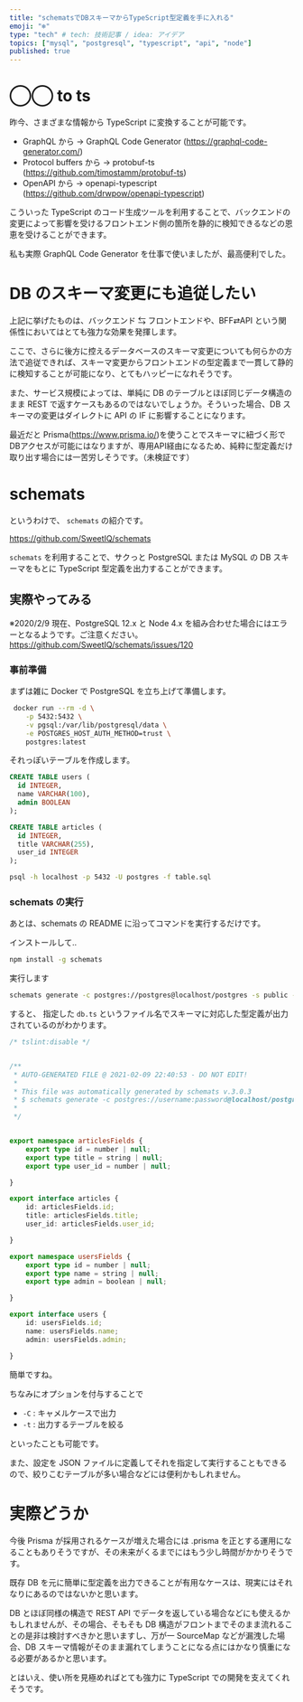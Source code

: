 ```yaml
---
title: "schematsでDBスキーマからTypeScript型定義を手に入れる"
emoji: "❄️"
type: "tech" # tech: 技術記事 / idea: アイデア
topics: ["mysql", "postgresql", "typescript", "api", "node"]
published: true
---
```


# ◯◯ to ts

昨今、さまざまな情報から TypeScript に変換することが可能です。

- GraphQL から
  → GraphQL Code Generator (https://graphql-code-generator.com/)
- Protocol buffers から
  → protobuf-ts (https://github.com/timostamm/protobuf-ts)
- OpenAPI から
  → openapi-typescript (https://github.com/drwpow/openapi-typescript)

こういった TypeScript のコード生成ツールを利用することで、バックエンドの変更によって影響を受けるフロントエンド側の箇所を静的に検知できるなどの恩恵を受けることができます。

私も実際 GraphQL Code Generator を仕事で使いましたが、最高便利でした。

# DB のスキーマ変更にも追従したい

上記に挙げたものは、バックエンド ⇆ フロントエンドや、BFF⇄API という関係性においてはとても強力な効果を発揮します。

ここで、さらに後方に控えるデータベースのスキーマ変更についても何らかの方法で追従できれば、スキーマ変更からフロントエンドの型定義まで一貫して静的に検知することが可能になり、とてもハッピーになれそうです。

また、サービス規模によっては、単純に DB のテーブルとほぼ同じデータ構造のまま REST で返すケースもあるのではないでしょうか。そういった場合、DB スキーマの変更はダイレクトに API の IF に影響することになります。

最近だと Prisma(https://www.prisma.io/)を使うことでスキーマに紐づく形でDBアクセスが可能にはなりますが、専用API経由になるため、純粋に型定義だけ取り出す場合には一苦労しそうです。（未検証です）

# schemats

というわけで、 `schemats` の紹介です。

https://github.com/SweetIQ/schemats

`schemats` を利用することで、サクっと PostgreSQL または MySQL の DB スキーマをもとに TypeScript 型定義を出力することができます。

## 実際やってみる

※2020/2/9 現在、PostgreSQL 12.x と Node 4.x を組み合わせた場合にはエラーとなるようです。ご注意ください。
https://github.com/SweetIQ/schemats/issues/120

### 事前準備

まずは雑に Docker で PostgreSQL を立ち上げて準備します。

```sh
 docker run --rm -d \
    -p 5432:5432 \
    -v pgsql:/var/lib/postgresql/data \
    -e POSTGRES_HOST_AUTH_METHOD=trust \
    postgres:latest
```

それっぽいテーブルを作成します。

```sql:table.sql
CREATE TABLE users (
  id INTEGER,
  name VARCHAR(100),
  admin BOOLEAN
);

CREATE TABLE articles (
  id INTEGER,
  title VARCHAR(255),
  user_id INTEGER
);
```

```sh
psql -h localhost -p 5432 -U postgres -f table.sql
```

### schemats の実行

あとは、schemats の README に沿ってコマンドを実行するだけです。

インストールして..

```sh
npm install -g schemats
```

実行します

```sh
schemats generate -c postgres://postgres@localhost/postgres -s public -o db.ts
```

すると、 指定した `db.ts` というファイル名でスキーマに対応した型定義が出力されているのがわかります。

```typescript:db.ts
/* tslint:disable */


/**
 * AUTO-GENERATED FILE @ 2021-02-09 22:40:53 - DO NOT EDIT!
 *
 * This file was automatically generated by schemats v.3.0.3
 * $ schemats generate -c postgres://username:password@localhost/postgres -t articles -t users -s public
 *
 */


export namespace articlesFields {
    export type id = number | null;
    export type title = string | null;
    export type user_id = number | null;

}

export interface articles {
    id: articlesFields.id;
    title: articlesFields.title;
    user_id: articlesFields.user_id;

}

export namespace usersFields {
    export type id = number | null;
    export type name = string | null;
    export type admin = boolean | null;

}

export interface users {
    id: usersFields.id;
    name: usersFields.name;
    admin: usersFields.admin;

}
```

簡単ですね。

ちなみにオプションを付与することで

- `-C` : キャメルケースで出力
- `-t` : 出力するテーブルを絞る

といったことも可能です。

また、設定を JSON ファイルに定義してそれを指定して実行することもできるので、絞りこむテーブルが多い場合などには便利かもしれません。

# 実際どうか

今後 Prisma が採用されるケースが増えた場合には .prisma を正とする運用になることもありそうですが、その未来がくるまでにはもう少し時間がかかりそうです。

既存 DB を元に簡単に型定義を出力できることが有用なケースは、現実にはそれなりにあるのではないかと思います。

DB とほぼ同様の構造で REST API でデータを返している場合などにも使えるかもしれませんが、その場合、そもそも DB 構造がフロントまでそのまま流れることの是非は検討すべきかと思いますし、万が一 SourceMap などが漏洩した場合、DB スキーマ情報がそのまま漏れてしまうことになる点にはかなり慎重になる必要があるかと思います。

とはいえ、使い所を見極めればとても強力に TypeScript での開発を支えてくれそうです。
